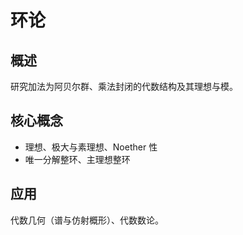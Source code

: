 # 环论

## 概述

研究加法为阿贝尔群、乘法封闭的代数结构及其理想与模。

## 核心概念

- 理想、极大与素理想、Noether 性
- 唯一分解整环、主理想整环

## 应用

代数几何（谱与仿射概形）、代数数论。
